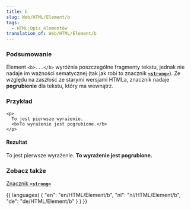 ```yaml
---
title: b
slug: Web/HTML/Element/b
tags:
  - HTML:Opis_elementów
translation_of: Web/HTML/Element/b
---
```

### Podsumowanie

Element `<b>...</b>` wyróżnia poszczególne fragmenty tekstu, jednak nie nadaje im ważności sematycznej (tak jak robi to znacznik [**`<strong>`**](/pl/HTML/Element/strong "pl/HTML/Element/strong")). Ze względu na zaszłość ze starymi wersjami HTMLa, znacznik nadaje **pogrubienie** dla tekstu, który ma wewnątrz.

### Przykład

    <p>
      To jest pierwsze wyrażenie.
      <b>To wyrażenie jest pogrubione.</b>
    </p>

#### Rezultat

To jest pierwsze wyrażenie. **To wyrażenie jest pogrubione.**

### Zobacz także

[Znacznik **`<strong>`**](/pl/HTML/Element/strong "pl/HTML/Element/strong")

{{ languages( { "en": "en/HTML/Element/b", "nl": "nl/HTML/Element/b", "de": "de/HTML/Element/b" } ) }}

